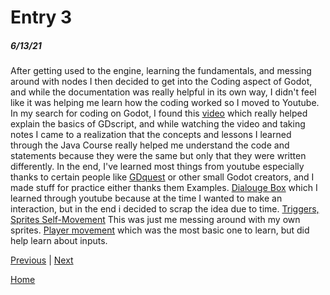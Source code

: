 # Entry 3
##### 6/13/21

After getting used to the engine, learning the fundamentals, and messing around with nodes I then decided to get into the Coding aspect of Godot, and while the documentation was really helpful in its own way, I didn't feel like it was helping me learn how the coding worked so I moved to Youtube. In my search for coding on Godot, I found this [video](https://www.youtube.com/watch?v=UcdwP1Q2UlU) which really helped explain the basics of GDscript, and while watching the video and taking notes I came to a realization that the concepts and lessons I learned through the Java Course really helped me understand the code and statements because they were the same but only that they were written differently. In the end, I've learned most things from youtube especially thanks to certain people like [GDquest](https://www.youtube.com/c/Gdquest/videos) or other small Godot creators, and I made stuff for practice either thanks them
Examples.
[Dialouge Box](https://gyazo.com/8e37a7ac549a47bc48bbd6eb9537c2df) which I learned through youtube because at the time I wanted to make an interaction, but in the end i decided to scrap the idea due to time.
[Triggers, Sprites Self-Movement](https://gyazo.com/d5cf3e0580e6526b955c0880e2c25066) This was  just me messing around with my own sprites.
[Player movement](https://gyazo.com/3b2db17417551c1f80c5edcda8322604)  which was the most basic one to learn, but did help learn about inputs.

[Previous](entry02.md) | [Next](entry04.md)

[Home](../README.md)